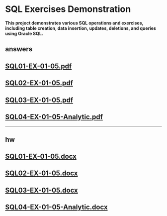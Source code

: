 # SQL Exercises Demonstration
**This project demonstrates various SQL operations and exercises, including table creation, data insertion, updates, deletions, and queries using Oracle SQL.**

##

answers
--------------------------------------------------------------------------------------------
[SQL01-EX-01-05.pdf](https://github.com/user-attachments/files/16432546/SQL01-EX-01-05.pdf)
----------------------------------------------
[SQL02-EX-01-05.pdf](https://github.com/user-attachments/files/16432547/SQL02-EX-01-05.pdf)
--------------------------------------------------------------------------------------------
[SQL03-EX-01-05.pdf](https://github.com/user-attachments/files/16445835/SQL03-EX-01-05.pdf)
---------------
[SQL04-EX-01-05-Analytic.pdf](https://github.com/user-attachments/files/16461273/SQL04-EX-01-05-Analytic.pdf)
-----------------------------------------------------------------------------

----------------------------------------------
hw
--------------------------------------------------------------------------------------------
[SQL01-EX-01-05.docx](https://github.com/user-attachments/files/16432643/SQL01-EX-01-05.docx)
----------------------------------------------
[SQL02-EX-01-05.docx](https://github.com/user-attachments/files/16432645/SQL02-EX-01-05.docx)
----------------------------------------------
[SQL03-EX-01-05.docx](https://github.com/user-attachments/files/16445843/SQL03-EX-01-05.docx)
----------------------------------------------
[SQL04-EX-01-05-Analytic.docx](https://github.com/user-attachments/files/16461306/SQL04-EX-01-05-Analytic.docx)
----------------------------------------------

